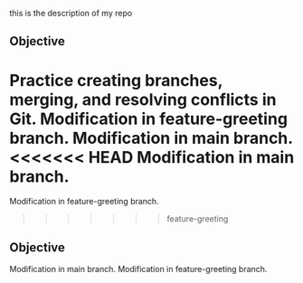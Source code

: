 this is the description of my repo
## Objective
Practice creating branches, merging, and resolving conflicts in Git.
Modification in feature-greeting branch.
Modification in main branch.
<<<<<<< HEAD
Modification in main branch.
=======
Modification in feature-greeting branch.
>>>>>>> feature-greeting
>>
## Objective
Modification in main branch.
Modification in feature-greeting branch.


